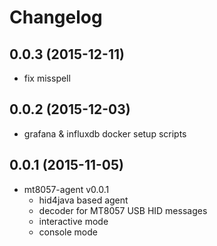 # Changelog

## 0.0.3 (2015-12-11)

* fix misspell


## 0.0.2 (2015-12-03)

* grafana & influxdb docker setup scripts


## 0.0.1 (2015-11-05)

* mt8057-agent v0.0.1
  * hid4java based agent
  * decoder for MT8057 USB HID messages
  * interactive mode
  * console mode

